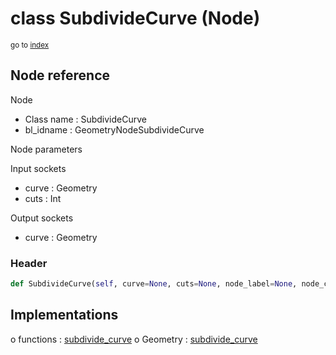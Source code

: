 # class SubdivideCurve (Node)

<sub>go to [index](/docs/index.md)</sub>

## Node reference

Node
 - Class name : SubdivideCurve
 - bl_idname : GeometryNodeSubdivideCurve

Node parameters

Input sockets
 - curve : Geometry
 - cuts : Int

Output sockets
 - curve : Geometry

### Header

``` python
def SubdivideCurve(self, curve=None, cuts=None, node_label=None, node_color=None):
```

## Implementations

o functions : [subdivide_curve](/docs/classes/subdivide_curve.md)
o Geometry : [subdivide_curve](/docs/classes/subdivide_curve.md) 

